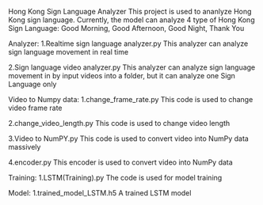 Hong Kong Sign Language Analyzer
This project is used to ananlyze Hong Kong sign language. Currently, the model can analyze 4 type of Hong Kong Sign Language: Good Morning, Good Afternoon, Good Night, Thank You


Analyzer:
1.Realtime sign language analyzer.py
This analyzer can analyze sign language movement in real time

2.Sign language video analyzer.py
This analyzer can analyze sign language movement in by input videos into a folder, but it can analyze one Sign Language only

Video to Numpy data:
1.change_frame_rate.py
This code is used to change video frame rate 
	
2.change_video_length.py
This code is used to change video length
	
3.Video to NumPY.py
This code is used to convert video into NumPy data massively
	
4.encoder.py
This encoder is used to convert video into NumPy data

Training:
1.LSTM(Training).py
The code is used for model training

Model:
1.trained_model_LSTM.h5
A trained LSTM model
